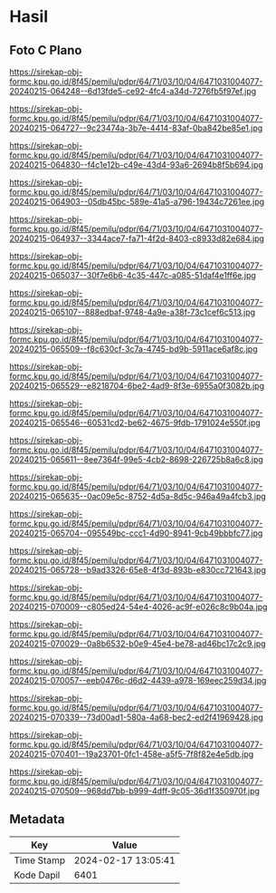 # Hasil

## Foto C Plano

https://sirekap-obj-formc.kpu.go.id/8f45/pemilu/pdpr/64/71/03/10/04/6471031004077-20240215-064248--6d13fde5-ce92-4fc4-a34d-7276fb5f97ef.jpg

https://sirekap-obj-formc.kpu.go.id/8f45/pemilu/pdpr/64/71/03/10/04/6471031004077-20240215-064727--9c23474a-3b7e-4414-83af-0ba842be85e1.jpg

https://sirekap-obj-formc.kpu.go.id/8f45/pemilu/pdpr/64/71/03/10/04/6471031004077-20240215-064830--f4c1e12b-c49e-43d4-93a6-2694b8f5b694.jpg

https://sirekap-obj-formc.kpu.go.id/8f45/pemilu/pdpr/64/71/03/10/04/6471031004077-20240215-064903--05db45bc-589e-41a5-a796-19434c7261ee.jpg

https://sirekap-obj-formc.kpu.go.id/8f45/pemilu/pdpr/64/71/03/10/04/6471031004077-20240215-064937--3344ace7-fa71-4f2d-8403-c8933d82e684.jpg

https://sirekap-obj-formc.kpu.go.id/8f45/pemilu/pdpr/64/71/03/10/04/6471031004077-20240215-065037--30f7e6b6-4c35-447c-a085-51daf4e1ff6e.jpg

https://sirekap-obj-formc.kpu.go.id/8f45/pemilu/pdpr/64/71/03/10/04/6471031004077-20240215-065107--888edbaf-9748-4a9e-a38f-73c1cef6c513.jpg

https://sirekap-obj-formc.kpu.go.id/8f45/pemilu/pdpr/64/71/03/10/04/6471031004077-20240215-065509--f8c630cf-3c7a-4745-bd9b-5911ace6af8c.jpg

https://sirekap-obj-formc.kpu.go.id/8f45/pemilu/pdpr/64/71/03/10/04/6471031004077-20240215-065529--e8218704-6be2-4ad9-8f3e-6955a0f3082b.jpg

https://sirekap-obj-formc.kpu.go.id/8f45/pemilu/pdpr/64/71/03/10/04/6471031004077-20240215-065546--60531cd2-be62-4675-9fdb-1791024e550f.jpg

https://sirekap-obj-formc.kpu.go.id/8f45/pemilu/pdpr/64/71/03/10/04/6471031004077-20240215-065611--8ee7364f-99e5-4cb2-8698-226725b8a6c8.jpg

https://sirekap-obj-formc.kpu.go.id/8f45/pemilu/pdpr/64/71/03/10/04/6471031004077-20240215-065635--0ac09e5c-8752-4d5a-8d5c-946a49a4fcb3.jpg

https://sirekap-obj-formc.kpu.go.id/8f45/pemilu/pdpr/64/71/03/10/04/6471031004077-20240215-065704--095549bc-ccc1-4d90-8941-9cb49bbbfc77.jpg

https://sirekap-obj-formc.kpu.go.id/8f45/pemilu/pdpr/64/71/03/10/04/6471031004077-20240215-065728--b9ad3326-65e8-4f3d-893b-e830cc721643.jpg

https://sirekap-obj-formc.kpu.go.id/8f45/pemilu/pdpr/64/71/03/10/04/6471031004077-20240215-070009--c805ed24-54e4-4026-ac9f-e026c8c9b04a.jpg

https://sirekap-obj-formc.kpu.go.id/8f45/pemilu/pdpr/64/71/03/10/04/6471031004077-20240215-070029--0a8b6532-b0e9-45e4-be78-ad46bc17c2c9.jpg

https://sirekap-obj-formc.kpu.go.id/8f45/pemilu/pdpr/64/71/03/10/04/6471031004077-20240215-070057--eeb0476c-d6d2-4439-a978-169eec259d34.jpg

https://sirekap-obj-formc.kpu.go.id/8f45/pemilu/pdpr/64/71/03/10/04/6471031004077-20240215-070339--73d00ad1-580a-4a68-bec2-ed2f41969428.jpg

https://sirekap-obj-formc.kpu.go.id/8f45/pemilu/pdpr/64/71/03/10/04/6471031004077-20240215-070401--19a23701-0fc1-458e-a5f5-7f8f82e4e5db.jpg

https://sirekap-obj-formc.kpu.go.id/8f45/pemilu/pdpr/64/71/03/10/04/6471031004077-20240215-070509--968dd7bb-b999-4dff-9c05-36d1f350970f.jpg


## Metadata

| Key        | Value               |
| ---------- | ------------------- |
| Time Stamp | 2024-02-17 13:05:41 |
| Kode Dapil | 6401                |



